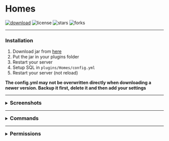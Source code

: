 # Homes

[![download](https://img.shields.io/github/downloads/VertrauterDavid/Homes/total?style=for-the-badge)](https://github.com/VertrauterDavid/Homes/releases/latest)
![license](https://img.shields.io/github/license/VertrauterDavid/Homes?style=for-the-badge)
![stars](https://img.shields.io/github/stars/VertrauterDavid/Homes?style=for-the-badge)
![forks](https://img.shields.io/github/forks/VertrauterDavid/Homes?style=for-the-badge)

<hr>

### Installation
1. Download jar from [here](https://github.com/VertrauterDavid/Homes/releases/latest)
2. Put the jar in your plugins folder
3. Restart your server
4. Setup SQL in `plugins/Homes/config.yml`
5. Restart your server (not reload)

**The config.yml may not be overwritten directly when downloading a newer version. Backup it first, delete it and then add your settings**

<hr>

<details>
    <summary><h3 style="display: inline;">Screenshots</h3></summary>
    <img alt="1" width="60%" src="https://vertrauterdavid.net/assets/images/projects/homes/1.png">
    <img alt="2" width="60%" src="https://vertrauterdavid.net/assets/images/projects/homes/2.png">
    <img alt="3" width="60%" src="https://vertrauterdavid.net/assets/images/projects/homes/3.png">
    <img alt="4" width="60%" src="https://vertrauterdavid.net/assets/images/projects/homes/4.png">
</details>

<hr>

<details>
    <summary><h3 style="display: inline;">Commands</h3></summary>

| Command                       | Action                      | Permission |
|-------------------------------|:----------------------------|------------|
| `/homes` `/home`              | Open your Home Gui          |            |
| `/home <1-7>`                 | Teleport to a home directly |            |
| `/home set <1-7>`             | Set a home directly         |            |
| `/home delete <1-7>`          | Delete a home directly      |            |
| `/home remove <1-7>`          | Delete a home directly      |            |
| `/home <player> <1-7>`        |                             | home.admin |
| `/home <player> set <1-7>`    |                             | home.admin |
| `/home <player> delete <1-7>` |                             | home.admin |
| `/home <player> remove <1-7>` |                             | home.admin |

</details>

<hr>

<details>
    <summary><h3 style="display: inline;">Permissions</h3></summary>

| Permissions   |                                                   |
|---------------|:--------------------------------------------------|
| `home.1`      | 1 Home                                            |
| `home.2`      | 2 Home                                            |
| `home.3`      | 3 Home                                            |
| `home.4`      | 4 Home                                            |
| `home.5`      | 5 Home                                            |
| `home.6`      | 6 Home                                            |
| `home.7`      | 7 Home                                            |
| `home.bypass` | Bypass cooldown                                   |
| `home.admin`  | Permission for `/homes <player>` `/home <player>` |

</details>
